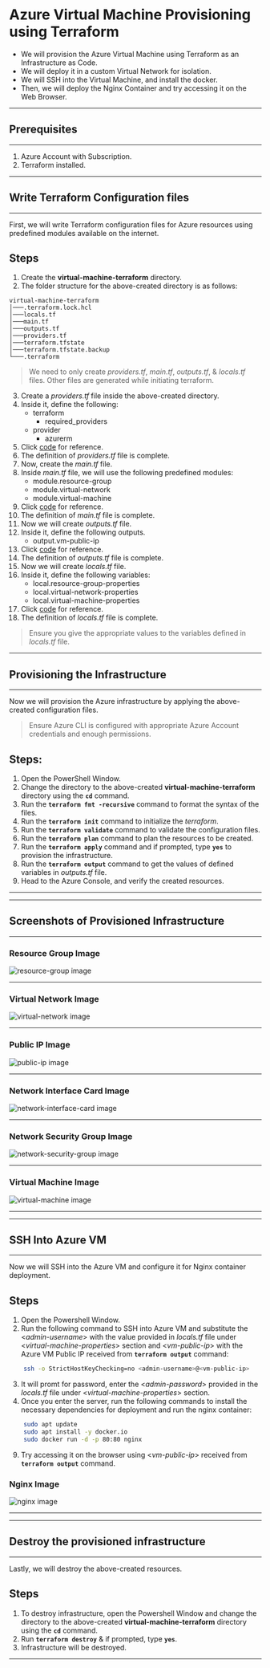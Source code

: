 # Azure Virtual Machine Provisioning using Terraform
- We will provision the Azure Virtual Machine using Terraform as an Infrastructure as Code.
- We will deploy it in a custom Virtual Network for isolation.
- We will SSH into the Virtual Machine, and install the docker.
- Then, we will deploy the Nginx Container and try accessing it on the Web Browser.

---
## Prerequisites
---

1. Azure Account with Subscription.
2. Terraform installed.

---
## Write Terraform Configuration files
---

First, we will write Terraform configuration files for Azure resources using predefined modules available on the internet.

## Steps
1. Create the **virtual-machine-terraform** directory.
2. The folder structure for the above-created directory is as follows:
```
virtual-machine-terraform
│───.terraform.lock.hcl
│───locals.tf
│───main.tf
│───outputs.tf
│───providers.tf
│───terraform.tfstate
│───terraform.tfstate.backup
└───.terraform
```

> We need to only create *providers.tf*, *main.tf*, *outputs.tf*, & *locals.tf* files. Other files are generated while initiating terraform.

3. Create a *providers.tf* file inside the above-created directory.
4. Inside it, define the following:
    - terraform
      - required_providers
    - provider
      - azurerm
5. Click [code](https://github.com/inflection-zone/iac-recipes/blob/inflection-sahil/terraform/azure/virtual-machine/providers.tf) for reference.
6. The definition of *providers.tf* file is complete.
7. Now, create the *main.tf* file.
8. Inside *main.tf* file, we will use the following predefined modules:
    - module.resource-group
    - module.virtual-network
    - module.virtual-machine
9. Click [code](https://github.com/inflection-zone/iac-recipes/blob/inflection-sahil/terraform/azure/virtual-machine/main.tf) for reference.
10. The definition of *main.tf* file is complete.
11. Now we will create *outputs.tf* file.
12. Inside it, define the following outputs.
    - output.vm-public-ip
13. Click [code](https://github.com/inflection-zone/iac-recipes/blob/inflection-sahil/terraform/azure/virtual-machine/outputs.tf) for reference.
14. The definition of *outputs.tf* file is complete.
15. Now we will create *locals.tf* file.
16. Inside it, define the following variables:
    - local.resource-group-properties
    - local.virtual-network-properties
    - local.virtual-machine-properties
17. Click [code](https://github.com/inflection-zone/iac-recipes/blob/inflection-sahil/terraform/azure/virtual-machine/sample-locals.txt) for reference.
18. The definition of *locals.tf* file is complete.

> Ensure you give the appropriate values to the variables defined in *locals.tf* file.

---
## Provisioning the Infrastructure
---

Now we will provision the Azure infrastructure by applying the above-created configuration files.
> Ensure Azure CLI is configured with appropriate Azure Account credentials and enough permissions.

## Steps:
1. Open the PowerShell Window.
2. Change the directory to the above-created **virtual-machine-terraform** directory using the **`cd`** command.
3. Run the **`terraform fmt -recursive`** command to format the syntax of the files.
4. Run the **`terraform init`** command to initialize the *terraform*.
5. Run the **`terraform validate`** command to validate the configuration files.
6. Run the **`terraform plan`** command to plan the resources to be created.
7. Run the **`terraform apply`** command and if prompted, type **`yes`** to provision the infrastructure.
8. Run the **`terraform output`** command to get the values of defined variables in *outputs.tf* file.
9. Head to the Azure Console, and verify the created resources.

---
<div style="page-break-after: always;"></div>

---
## Screenshots of Provisioned Infrastructure
---

### Resource Group Image
![resource-group image](./virtual-machine-images/resource-group.png)

---

### Virtual Network Image
![virtual-network image](./virtual-machine-images/virtual-network.png)

---
<div style="page-break-after: always;"></div>

### Public IP Image
![public-ip image](./virtual-machine-images/public-ip.png)

---

### Network Interface Card Image
![network-interface-card image](./virtual-machine-images/network-interface-card.png)

---
<div style="page-break-after: always;"></div>

### Network Security Group Image
![network-security-group image](./virtual-machine-images/network-security-group.png)

---

### Virtual Machine Image
![virtual-machine image](./virtual-machine-images/virtual-machine.png)

---
<div style="page-break-after: always;"></div>

---
## SSH Into Azure VM
---

Now we will SSH into the Azure VM and configure it for Nginx container deployment.

## Steps
1. Open the Powershell Window.
2. Run the following command to SSH into Azure VM and substitute the <*admin-username*> with the value provided in *locals.tf* file under <*virtual-machine-properties*> section and <*vm-public-ip*> with the Azure VM Public IP received from **`terraform output`** command:
```sh
    ssh -o StrictHostKeyChecking=no <admin-username>@<vm-public-ip>
```
3. It will promt for password, enter the <*admin-password*> provided in the *locals.tf* file under <*virtual-machine-properties*> section.
4. Once you enter the server, run the following commands to install the necessary dependencies for deployment and run the nginx container:
```sh
    sudo apt update
    sudo apt install -y docker.io
    sudo docker run -d -p 80:80 nginx
```
9. Try accessing it on the browser using <*vm-public-ip*> received from **`terraform output`** command.

### Nginx Image
![nginx image](./virtual-machine-images/nginx.png)

---
<div style="page-break-after: always;"></div>

---
## Destroy the provisioned infrastructure
---

Lastly, we will destroy the above-created resources.

## Steps
1. To destroy infrastructure, open the Powershell Window and change the directory to the above-created **virtual-machine-terraform** directory using the **`cd`** command.
2. Run **`terraform destroy`** & if prompted, type **`yes`**.
3. Infrastructure will be destroyed.

---